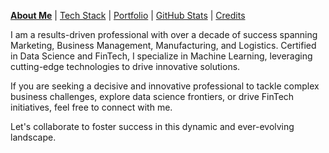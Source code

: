 [**About Me**](/about.md) | [Tech Stack](/tech-stack.md) | [Portfolio](/portfolio.md) | [GitHub Stats](/github-stats.md) | [Credits](/credits.md)

I am a results-driven professional with over a decade of success spanning Marketing, Business Management, Manufacturing, and Logistics. Certified in Data Science and FinTech, I specialize in Machine Learning, leveraging cutting-edge technologies to drive innovative solutions.

If you are seeking a decisive and innovative professional to tackle complex business challenges, explore data science frontiers, or drive FinTech initiatives, feel free to connect with me.

Let's collaborate to foster success in this dynamic and ever-evolving landscape.
